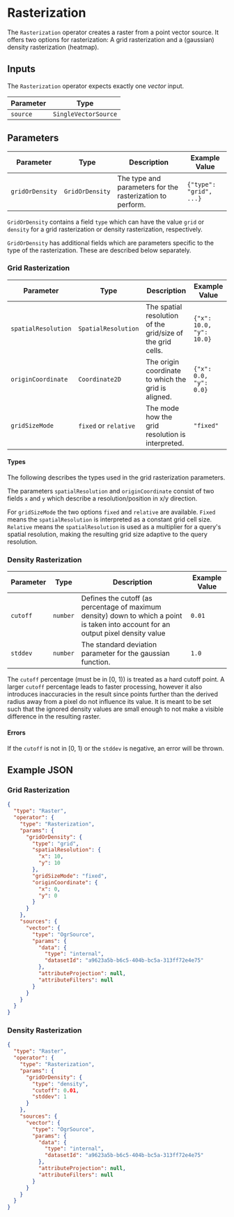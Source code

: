 # Rasterization

The `Rasterization` operator creates a raster from a point vector source.
It offers two options for rasterization: A grid rasterization and a (gaussian) density rasterization (heatmap).

## Inputs

The `Rasterization` operator expects exactly one _vector_ input.

| Parameter | Type                 |
|-----------|----------------------|
| `source`  | `SingleVectorSource` |

## Parameters
| Parameter          | Type                  | Description                                               | Example Value           |
|--------------------|-----------------------|-----------------------------------------------------------|-------------------------|
| `gridOrDensity`    | `GridOrDensity`       | The type and parameters for the rasterization to perform. | `{"type": "grid", ...}` |

`GridOrDensity` contains a field `type` which can have the value `grid` or `density` for a grid rasterization or density rasterization, respectively.

`GridOrDensity` has additional fields which are parameters specific to the type of the rasterization. These are described below separately.

### Grid Rasterization

| Parameter           | Type                  | Description                                                | Example Value            |
|---------------------|-----------------------|------------------------------------------------------------|--------------------------|
| `spatialResolution` | `SpatialResolution`   | The spatial resolution of the grid/size of the grid cells. | `{"x": 10.0, "y": 10.0}` |
| `originCoordinate`  | `Coordinate2D`        | The origin coordinate to which the grid is aligned.        | `{"x": 0.0, "y": 0.0}`   |
| `gridSizeMode`      | `fixed` or `relative` | The mode how the grid resolution is interpreted.           | `"fixed"`                |

#### Types

The following describes the types used in the grid rasterization parameters.

The parameters `spatialResolution` and `originCoordinate` consist of two fields `x` and `y` which describe a resolution/position in x/y direction.

For `gridSizeMode` the two options `fixed` and `relative` are available.
`Fixed` means the `spatialResolution` is interpreted as a constant grid cell size. 
`Relative` means the `spatialResolution` is used as a multiplier for a query's spatial resolution, making the resulting grid size adaptive to the query resolution.

### Density Rasterization

| Parameter | Type     | Description                                                                                                                         | Example Value |
|-----------|----------|-------------------------------------------------------------------------------------------------------------------------------------|---------------|
| `cutoff`  | `number` | Defines the cutoff (as percentage of maximum density) down to which a point is taken into account for an output pixel density value | `0.01`        |
| `stddev`  | `number` | The standard deviation parameter for the gaussian function.                                                                         | `1.0`         |

The `cutoff` percentage (must be in [0, 1)) is treated as a hard cutoff point. A larger `cutoff` percentage leads to faster processing, however it also introduces inaccuracies in the result since points further than the derived radius away from a pixel do not influence its value.
It is meant to be set such that the ignored density values are small enough to not make a visible difference in the resulting raster.

#### Errors

If the `cutoff` is not in [0, 1) or the `stddev` is negative, an error will be thrown.

## Example JSON
### Grid Rasterization

```json
{
  "type": "Raster",
  "operator": {
    "type": "Rasterization",
    "params": {
      "gridOrDensity": {
        "type": "grid",
        "spatialResolution": {
          "x": 10,
          "y": 10
        },
        "gridSizeMode": "fixed",
        "originCoordinate": {
          "x": 0,
          "y": 0
        }
      }
    },
    "sources": {
      "vector": {
        "type": "OgrSource",
        "params": {
          "data": {
            "type": "internal",
            "datasetId": "a9623a5b-b6c5-404b-bc5a-313ff72e4e75"
          },
          "attributeProjection": null,
          "attributeFilters": null
        }
      }
    }
  }
}
```

### Density Rasterization

```json
{
  "type": "Raster",
  "operator": {
    "type": "Rasterization",
    "params": {
      "gridOrDensity": {
        "type": "density",
        "cutoff": 0.01,
        "stddev": 1
      }
    },
    "sources": {
      "vector": {
        "type": "OgrSource",
        "params": {
          "data": {
            "type": "internal",
            "datasetId": "a9623a5b-b6c5-404b-bc5a-313ff72e4e75"
          },
          "attributeProjection": null,
          "attributeFilters": null
        }
      }
    }
  }
}
```